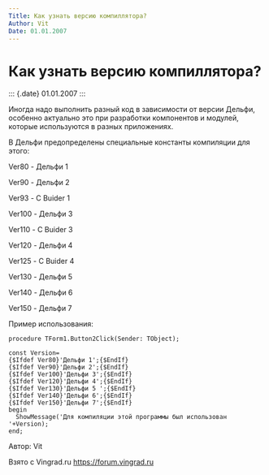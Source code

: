 ```yaml
---
Title: Как узнать версию компиллятора?
Author: Vit
Date: 01.01.2007
---
```



Как узнать версию компиллятора?
===============================

::: {.date}
01.01.2007
:::

Иногда надо выполнить разный код в зависимости от версии Дельфи,
особенно актуально это при разработки компонентов и модулей, которые
используются в разных приложениях.

В Дельфи предопределены специальные константы компиляции для этого:

Ver80 - Дельфи 1

Ver90 - Дельфи 2

Ver93 - С Buider 1

Ver100 - Дельфи 3

Ver110 - С Buider 3

Ver120 - Дельфи 4

Ver125 - С Buider 4

Ver130 - Дельфи 5

Ver140 - Дельфи 6

Ver150 - Дельфи 7

Пример использования:

    procedure TForm1.Button2Click(Sender: TObject);

    const Version=
    {$Ifdef Ver80}'Дельфи 1';{$EndIf}  
    {$Ifdef Ver90}'Дельфи 2';{$EndIf} 
    {$Ifdef Ver100}'Дельфи 3';{$EndIf}
    {$Ifdef Ver120}'Дельфи 4';{$EndIf} 
    {$Ifdef Ver130}'Дельфи 5 ';{$EndIf}
    {$Ifdef Ver140}'Дельфи 6';{$EndIf}
    {$Ifdef Ver150}'Дельфи 7';{$EndIf} 
    begin
      ShowMessage('Для компиляции этой программы был использован '+Version);
    end;

Автор: Vit

Взято с Vingrad.ru <https://forum.vingrad.ru>
